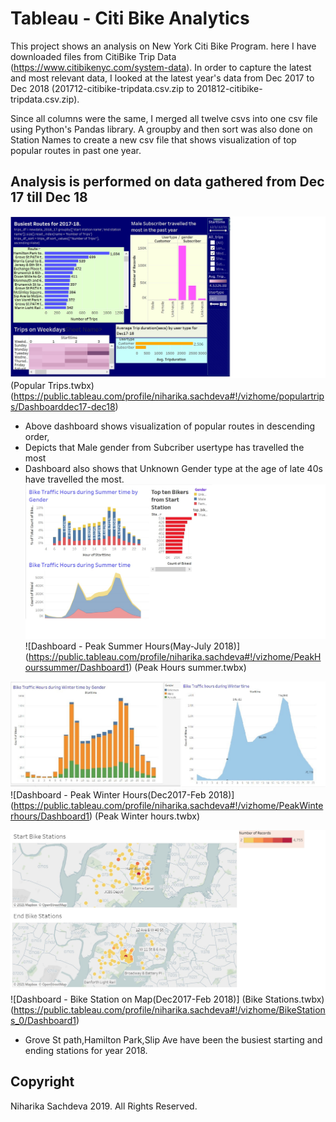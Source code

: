 # Tableau - Citi Bike Analytics
This project shows an analysis on New York Citi Bike Program. here I have downloaded files from CitiBike Trip Data (https://www.citibikenyc.com/system-data). In order to capture the latest and most relevant data, I looked at the latest year's data from Dec 2017 to Dec 2018 (201712-citibike-tripdata.csv.zip to 201812-citibike-tripdata.csv.zip).

Since all columns were the same, I merged all twelve csvs into one csv file using Python's Pandas library. A groupby and then sort was also done on Station Names to create a new csv file that shows visualization of top popular routes in past one year. 

## Analysis is performed on data gathered from Dec 17 till Dec 18
![Popular Trips](Images/populartrips1.jpg)
(Popular Trips.twbx)
(https://public.tableau.com/profile/niharika.sachdeva#!/vizhome/populartrips/Dashboarddec17-dec18)
* Above dashboard shows visualization of popular routes in descending order,
* Depicts that Male gender from Subcriber usertype has travelled the most
* Dashboard also shows that Unknown Gender type at the age of late 40s have travelled the most.
![PeakSummer](Images/Summerhours1.jpg)
![Dashboard - Peak Summer Hours(May-July 2018)]
(https://public.tableau.com/profile/niharika.sachdeva#!/vizhome/PeakHourssummer/Dashboard1)
(Peak Hours summer.twbx)

![PeakWinter](Images/peakwinter.jpg)
![Dashboard - Peak Winter Hours(Dec2017-Feb 2018)]
(https://public.tableau.com/profile/niharika.sachdeva#!/vizhome/PeakWinterhours/Dashboard1)
(Peak Winter hours.twbx)


![Station Location](Images/map.jpg)
![Dashboard - Bike Station on Map(Dec2017-Feb 2018)]
(Bike Stations.twbx)
(https://public.tableau.com/profile/niharika.sachdeva#!/vizhome/BikeStations_0/Dashboard1)

* Grove St path,Hamilton Park,Slip Ave have been the busiest starting and ending stations for year 2018.


## Copyright

Niharika Sachdeva 2019. All Rights Reserved.
